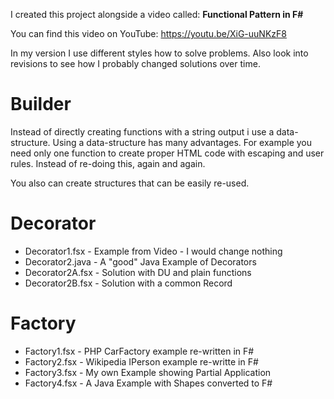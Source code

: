 I created this project alongside a video called: **Functional Pattern in F#**

You can find this video on YouTube: https://youtu.be/XiG-uuNKzF8

In my version I use different styles how to solve problems.
Also look into revisions to see how I probably changed solutions over time.

# Builder

Instead of directly creating functions with a string output i use a data-structure.
Using a data-structure has many advantages. For example you need only one
function to create proper HTML code with escaping and user rules. Instead of
re-doing this, again and again.

You also can create structures that can be easily re-used.

# Decorator

* Decorator1.fsx  - Example from Video - I would change nothing
* Decorator2.java - A "good" Java Example of Decorators
* Decorator2A.fsx - Solution with DU and plain functions
* Decorator2B.fsx - Solution with a common Record

# Factory

* Factory1.fsx - PHP CarFactory example re-written in F#
* Factory2.fsx - Wikipedia IPerson example re-writte in F#
* Factory3.fsx - My own Example showing Partial Application
* Factory4.fsx - A Java Example with Shapes converted to F#


